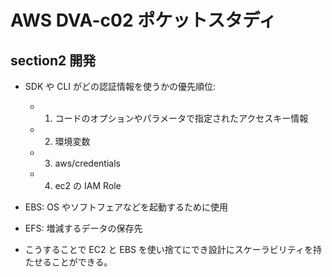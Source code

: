 # AWS DVA-c02 ポケットスタディ

## section2 開発

- SDK や CLI がどの認証情報を使うかの優先順位:

  - 1. コードのオプションやパラメータで指定されたアクセスキー情報
  - 2. 環境変数
  - 3. aws/credentials
  - 4. ec2 の IAM Role

- EBS: OS やソフトフェアなどを起動するために使用
- EFS: 増減するデータの保存先
- こうすることで EC2 と EBS を使い捨てにでき設計にスケーラビリティを持たせることができる。
